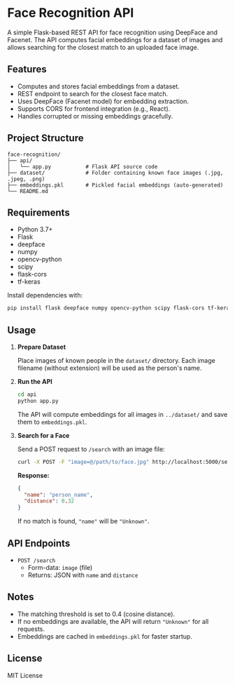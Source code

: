 # Face Recognition API

A simple Flask-based REST API for face recognition using DeepFace and Facenet. The API computes facial embeddings for a dataset of images and allows searching for the closest match to an uploaded face image.

## Features

- Computes and stores facial embeddings from a dataset.
- REST endpoint to search for the closest face match.
- Uses DeepFace (Facenet model) for embedding extraction.
- Supports CORS for frontend integration (e.g., React).
- Handles corrupted or missing embeddings gracefully.

## Project Structure

```
face-recognition/
├── api/
│   └── app.py           # Flask API source code
├── dataset/             # Folder containing known face images (.jpg, .jpeg, .png)
├── embeddings.pkl       # Pickled facial embeddings (auto-generated)
└── README.md
```

## Requirements

- Python 3.7+
- Flask
- deepface
- numpy
- opencv-python
- scipy
- flask-cors
- tf-keras

Install dependencies with:

```bash
pip install flask deepface numpy opencv-python scipy flask-cors tf-keras
```

## Usage

1. **Prepare Dataset**

   Place images of known people in the `dataset/` directory. Each image filename (without extension) will be used as the person's name.

2. **Run the API**

   ```bash
   cd api
   python app.py
   ```

   The API will compute embeddings for all images in `../dataset/` and save them to `embeddings.pkl`.

3. **Search for a Face**

   Send a POST request to `/search` with an image file:

   ```bash
   curl -X POST -F "image=@/path/to/face.jpg" http://localhost:5000/search
   ```

   **Response:**
   ```json
   {
     "name": "person_name",
     "distance": 0.32
   }
   ```

   If no match is found, `"name"` will be `"Unknown"`.

## API Endpoints

- `POST /search`
  - Form-data: `image` (file)
  - Returns: JSON with `name` and `distance`

## Notes

- The matching threshold is set to 0.4 (cosine distance).
- If no embeddings are available, the API will return `"Unknown"` for all requests.
- Embeddings are cached in `embeddings.pkl` for faster startup.

## License

MIT License